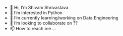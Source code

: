 - 👋 Hi, I’m Shivam Shrivastava
- 👀 I’m interested in Python
- 🌱 I’m currently learning/working on Data Engineering
- 💞️ I’m looking to collaborate on ??
- 📫 How to reach me ...

<!---
shree7796/shree7796 is a ✨ special ✨ repository because its `README.md` (this file) appears on your GitHub profile.
You can click the Preview link to take a look at your changes.
--->

